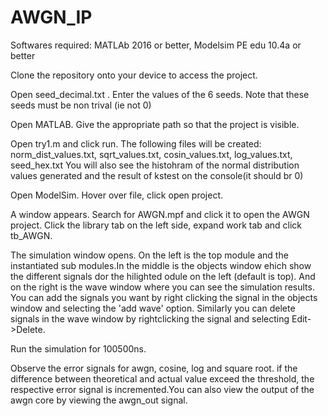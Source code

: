 # AWGN_IP

Softwares required: MATLAb 2016 or better, Modelsim PE edu 10.4a or better

Clone the repository onto your device to access the project.

Open seed_decimal.txt . Enter the values of the 6 seeds. Note that these seeds must be non trival (ie not 0) 

Open MATLAB. Give the appropriate path so that the project is visible.

Open try1.m and click run.
The following files will be created: norm_dist_values.txt, sqrt_values.txt, cosin_values.txt, log_values.txt, seed_hex.txt
You will also see the histohram of the normal distribution values generated and the result of kstest on the console(it should br 0)

Open ModelSim. Hover over file, click open project.

A window appears. Search for AWGN.mpf and click it to open the AWGN project. Click the library tab on the left side, expand work tab and click tb_AWGN.

The simulation window opens. On the left is the top module and the instantiated sub modules.In the middle is the objects window ehich show the different signals dor the hilighted odule on the left (default is top). And on the right is the wave window where you can see the simulation results. You can add the signals you want by right clicking the signal in the objects window and selecting the 'add wave' option. Similarly you can delete signals in the wave window by rightclicking the signal and selecting Edit->Delete. 

Run the simulation for 100500ns.

Observe the error signals for awgn, cosine, log and square root. if the difference between theoretical and actual value exceed the threshold, the respective error signal is incremented.You can also view the output of the awgn core by viewing the awgn_out signal.
